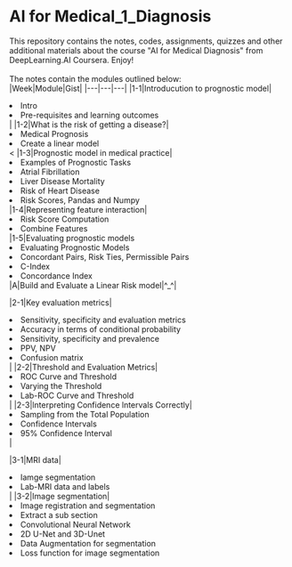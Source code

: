 # AI for Medical_1_Diagnosis
This repository contains the notes, codes, assignments, quizzes and other additional materials about the course "AI for Medical Diagnosis" from DeepLearning.AI Coursera. Enjoy!  <br></br>
The notes contain the modules outlined below:<br>
|Week|Module|Gist|
|---|---|---|
|1-1|Introducution to prognostic model|<li>Intro</li><li>Pre-requisites and learning outcomes</li>|
|1-2|What is the risk of getting a disease?|<li>Medical Prognosis</li><li>Create a linear model</li><
|1-3|Prognostic model in medical practice|<li>Examples of Prognostic Tasks</li><li>Atrial Fibrillation</li><li>Liver Disease Mortality</li><li>Risk of Heart Disease</li><li>Risk Scores, Pandas and Numpy</li>
|1-4|Representing feature interaction|<li>Risk Score Computation</li><li>Combine Features</li>
|1-5|Evaluating prognostic models<li>Evaluating Prognostic Models</li><li>Concordant Pairs, Risk Ties, Permissible Pairs</li><li>C-Index</li><li>Concordance Index</li>
|A|Build and Evaluate a Linear Risk model|^_^|

|2-1|Key evaluation metrics|<li>Sensitivity, specificity and evaluation metrics</li><li>Accuracy in terms of conditional probability</li><li>Sensitivity, specificity and prevalence</li><li>PPV, NPV</li><li>Confusion matrix</li>|
|2-2|Threshold and Evaluation Metrics|<li>ROC Curve and Threshold</li><li>Varying the Threshold</li><li>Lab-ROC Curve and Threshold</li>|
|2-3|lnterpreting Confidence lntervals Correctly|<li>Sampling from the Total Population</li><li>Confidence Intervals</li><li>95% Confidence Interval</li>|

|3-1|MRI data|<li>Iamge segmentation</li><li>Lab-MRI data and labels</li>|
|3-2|Image segmentation|<li>Image registration and segmentation</li><li>Extract a sub section</li><li>Convolutional Neural Network</li><li>2D U-Net and 3D-Unet</li><li>Data Augmentation for segmentation</li><li>Loss function for image segmentation</li>



